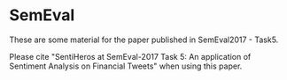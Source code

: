 # SemEval

These are some material for the paper published in SemEval2017 - Task5. 

Please cite "SentiHeros at SemEval-2017 Task 5: An application of Sentiment Analysis on Financial Tweets" when using this paper. 
